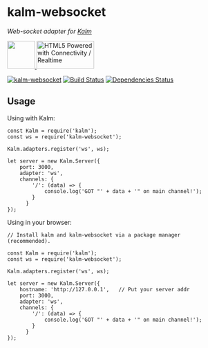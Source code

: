 # kalm-websocket

*Web-socket adapter for [Kalm](https://github.com/fed135/Kalm)*

<a href="https://github.com/fed135/Kalm" align="left">
<img src="http://i231.photobucket.com/albums/ee109/FeD135/kalm_logo_bolded.png" height="64">
</a>
<a href="http://www.w3.org/html/logo/">
<img src="https://www.w3.org/html/logo/badge/html5-badge-h-connectivity.png" width="133" height="64" alt="HTML5 Powered with Connectivity / Realtime" title="HTML5 Powered with Connectivity / Realtime">
</a>

[![kalm-websocket](https://img.shields.io/npm/v/kalm-websocket.svg)](https://www.npmjs.com/package/kalm-websocket)
[![Build Status](https://travis-ci.org/fed135/kalm-websocket.svg?branch=master)](https://travis-ci.org/fed135/kalm-websocket)
[![Dependencies Status](https://david-dm.org/fed135/kalm-websocket.svg)](https://www.npmjs.com/package/kalm-websocket)

## Usage

Using with Kalm:

    const Kalm = require('kalm');
    const ws = require('kalm-websocket');
    
    Kalm.adapters.register('ws', ws);

    let server = new Kalm.Server({
	    port: 3000,
	    adapter: 'ws',
	    channels: {
		    '/': (data) => {
			    console.log('GOT "' + data + '" on main channel!');
		    }
		  }
    });


Using in your browser:

    // Install kalm and kalm-websocket via a package manager (recommended).
		 
    const Kalm = require('kalm');
    const ws = require('kalm-websocket');
    
    Kalm.adapters.register('ws', ws);

    let server = new Kalm.Server({
	    hostname: 'http://127.0.0.1',	// Put your server addr
	    port: 3000,
	    adapter: 'ws',
	    channels: {
		    '/': (data) => {
			    console.log('GOT "' + data + '" on main channel!');
		    }
		  }
    });

    
